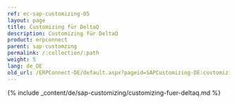 ```yaml
---
ref: ec-sap-customizing-05
layout: page
title: Customizing für DeltaQ
description: Customizing für DeltaQ
product: erpconnect
parent: sap-customzing
permalink: /:collection/:path
weight: 5
lang: de_DE
old_url: /ERPConnect-DE/default.aspx?pageid=SAPCustomizing-DE:customizing-fuer-deltaq
---
```


{% include _content/de/sap-customizing/customizing-fuer-deltaq.md  %}